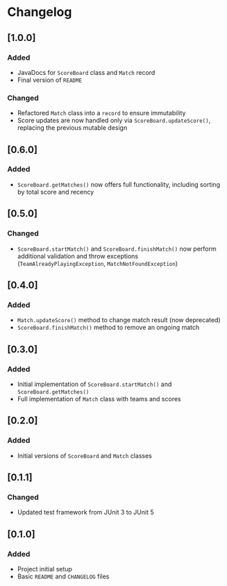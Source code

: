 # Changelog

## [1.0.0]
### Added
- JavaDocs for `ScoreBoard` class and `Match` record
- Final version of `README`

### Changed
- Refactored `Match` class into a `record` to ensure immutability
- Score updates are now handled only via `ScoreBoard.updateScore()`, replacing the previous mutable design

## [0.6.0]
### Added
- `ScoreBoard.getMatches()` now offers full functionality, including sorting by total score and recency

## [0.5.0]
### Changed
- `ScoreBoard.startMatch()` and `ScoreBoard.finishMatch()` now perform additional validation and throw exceptions (`TeamAlreadyPlayingException`, `MatchNotFoundException`)

## [0.4.0]
### Added
- `Match.updateScore()` method to change match result (now deprecated)
- `ScoreBoard.finishMatch()` method to remove an ongoing match

## [0.3.0]
### Added
- Initial implementation of `ScoreBoard.startMatch()` and `ScoreBoard.getMatches()`
- Full implementation of `Match` class with teams and scores

## [0.2.0]
### Added
- Initial versions of `ScoreBoard` and `Match` classes

## [0.1.1]
### Changed
- Updated test framework from JUnit 3 to JUnit 5

## [0.1.0]
### Added
- Project initial setup
- Basic `README` and `CHANGELOG` files

